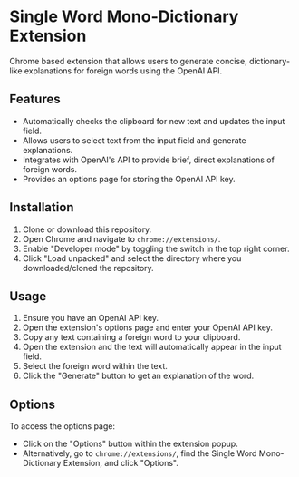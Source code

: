 # Single Word Mono-Dictionary Extension

Chrome based extension that allows users to generate concise, dictionary-like explanations for foreign words using the OpenAI API.

## Features

- Automatically checks the clipboard for new text and updates the input field.
- Allows users to select text from the input field and generate explanations.
- Integrates with OpenAI's API to provide brief, direct explanations of foreign words.
- Provides an options page for storing the OpenAI API key.

## Installation

1. Clone or download this repository.
2. Open Chrome and navigate to `chrome://extensions/`.
3. Enable "Developer mode" by toggling the switch in the top right corner.
4. Click "Load unpacked" and select the directory where you downloaded/cloned the repository.

## Usage

1. Ensure you have an OpenAI API key.
2. Open the extension's options page and enter your OpenAI API key.
3. Copy any text containing a foreign word to your clipboard.
4. Open the extension and the text will automatically appear in the input field.
5. Select the foreign word within the text.
6. Click the "Generate" button to get an explanation of the word.

## Options

To access the options page:

- Click on the "Options" button within the extension popup.
- Alternatively, go to `chrome://extensions/`, find the Single Word Mono-Dictionary Extension, and click "Options".
